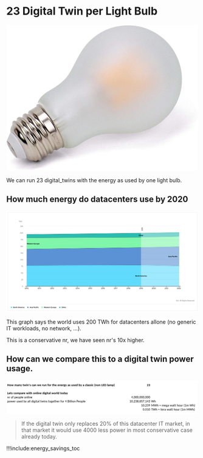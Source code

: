 # 23 Digital Twin per Light Bulb

![](img/light_bulb.png ':size=400x300')

We can run 23 digital_twins with the energy as used by one light bulb.

## How much energy do datacenters use by 2020

![](img/datacenter_power_usage.png)

This graph says the world uses 200 TWh for datacenters allone (no generic IT workloads, no network, ...).

This is a conservative nr, we have seen nr's 10x higher.

## How can we compare this to a digital twin power usage.

![](img/compare_power_twin1.png)

> If the digital twin only replaces 20% of this datacenter IT market, in that market it would use 4000 less power in most conservative case already today.

!!!include:energy_savings_toc